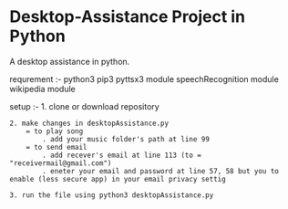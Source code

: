 # Desktop-Assistance Project in Python
A desktop assistance in python.

requrement :-
    python3
    pip3
    pyttsx3 module
    speechRecognition module   
    wikipedia module

setup :-
    1. clone or download repository

    2. make changes in desktopAssistance.py
        = to play song
            . add your music folder's path at line 99 
        = to send email
            . add recever's email at line 113 (to = "receivermail@gmail.com")
            . eneter your email and password at line 57, 58 but you to enable (less secure app) in your email privacy settig

    3. run the file using python3 desktopAssistance.py




